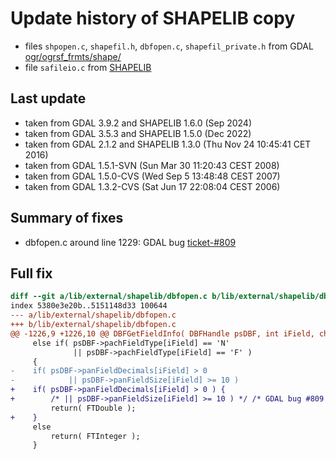 # Update history of SHAPELIB copy

* files `shpopen.c`, `shapefil.h`, `dbfopen.c`, `shapefil_private.h`
   from GDAL [ogr/ogrsf_frmts/shape/](https://github.com/OSGeo/gdal/tree/master/ogr/ogrsf_frmts/shape)
* file `safileio.c`
   from [SHAPELIB](http://download.osgeo.org/shapelib/)

## Last update

* taken from GDAL 3.9.2 and SHAPELIB 1.6.0 (Sep 2024)
* taken from GDAL 3.5.3 and SHAPELIB 1.5.0 (Dec 2022)
* taken from GDAL 2.1.2 and SHAPELIB 1.3.0 (Thu Nov 24 10:45:41 CET 2016)
* taken from GDAL 1.5.1-SVN (Sun Mar 30 11:20:43 CEST 2008)
* taken from GDAL 1.5.0-CVS (Wed Sep  5 13:48:48 CEST 2007)
* taken from GDAL 1.3.2-CVS (Sat Jun 17 22:08:04 CEST 2006)

## Summary of fixes

* dbfopen.c
   around line 1229: GDAL bug [ticket-#809](http://trac.osgeo.org/gdal/ticket/809)

## Full fix

```diff
diff --git a/lib/external/shapelib/dbfopen.c b/lib/external/shapelib/dbfopen.c
index 5380e3e20b..5151148d33 100644
--- a/lib/external/shapelib/dbfopen.c
+++ b/lib/external/shapelib/dbfopen.c
@@ -1226,9 +1226,10 @@ DBFGetFieldInfo( DBFHandle psDBF, int iField, char * pszFieldName,
     else if( psDBF->pachFieldType[iField] == 'N'
              || psDBF->pachFieldType[iField] == 'F' )
     {
-    if( psDBF->panFieldDecimals[iField] > 0
-            || psDBF->panFieldSize[iField] >= 10 )
+    if( psDBF->panFieldDecimals[iField] > 0 ) {
+        /* || psDBF->panFieldSize[iField] >= 10 ) */ /* GDAL bug #809 */
         return( FTDouble );
+    }
     else
         return( FTInteger );
     }

```
